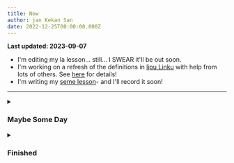 ```yaml
---
title: Now
author: jan Kekan San
date: 2022-12-25T00:00:00.000Z
---
```

**Last updated: 2023-09-07**

- I'm editing my la lesson... still... I SWEAR it'll be out soon.
- I'm working on a refresh of the definitions in [lipu Linku](https://linku.la) with help from lots of others. See [here](https://github.com/lipu-linku/pali-nimi/) for details!
- I'm writing my [seme lesson](/sona/seme.html)- and I'll record it soon!

---

<details>
<summary>

### Maybe Some Day

</summary>

- I finished a translation of Zulf's Theme from Bastion, and am doing my best to record it!
  - Every time I want to sing, I get some sort of throat infection, so eeeee
- I'm thinking about writing another article for [lipu tenpo](https://liputenpo.org/)! Running is great!
  - I delayed this because there are more exciting things I'm working on right this moment!
- I'm trying to find the time to record me playing the Toki Pona translation of Celeste!

</details>

<details>
<summary>

### Finished

</summary>

This is in most to least recent order.

- I created a pair of videos for suno pi toki pona, [one in toki pona](https://www.youtube.com/watch?v=AgkDx8dIAio) and [one in a weird version of English](https://www.youtube.com/watch?v=_awfcwuJhpk).
- I put out a video with a toki pona taso section, all about the variety of ways you can describe a jellyfish! [See it here!](https://www.youtube.com/watch?v=4ituR4S-NS0)
- I made a bot to run tenpo pi toki pona taso events in ma pona pi toki pona, and it grew into a full ilo pi toki pona taso!
- I did some AWESOME april fools gags [here](https://www.youtube.com/watch?v=Ywy9Fa8wcOI) and [here](https://www.youtube.com/watch?v=gxe0cHuSBG4), as well as turning ma pona pi toki pona into ma Losupan pi toki Losupan!
- I recorded and edited my multiple li/e, en, anu lesson, [check it out!](https://www.youtube.com/watch?v=BGsodPu9UAw)
- I did a walkthrough translation lesson! [Check it out!](https://www.youtube.com/watch?v=qeQAKIIIjBA)
- I did a live VR lesson on [la]{.tokipona}! [Lesson here!](/sona/la.html)
- I dubbed waso mu's comic ["mi lon e ma"](https://waso-mu.neocities.org/musi/), [see it here!](https://youtu.be/GU9PEZ9TARs)
- I'm posting my names, numbers, kin lesson on February 3rd!
- I'm writing my [lesson on la](/sona/la.html) and adding more to my [extras lesson](/sona/bits.html)!
  - Fun fact: I didn't introduce multiple li/e early in my video lessons, so I have to do an extras lesson on them. Oops! I'll be doing en/anu at the same time though!
- I played through the first part of waso Keli's translation of Link's Awakening! [See it here](https://youtu.be/xi8gUvqyMm4)!
- I wrote an article on Simulation Theory for [lipu tenpo](https://liputenpo.org/).
- I'm editing my Interjections lesson for YouTube! [o kama sona!](https://youtube.com/@gregdan3d)
  - This is stuck a bit because I am figuring out how to best do an end card. Everything is done except for one voice line and that graphic.
- I wrote an article on simulation theory and threw it to a few others.
- I'm cleaning up my new site, <https://mun.la>, that split from <https://gregdan3.dev>!
  - While I'm doing that, I'm making sure I don't cause any link rot. Keep the internet alive!

</details>

